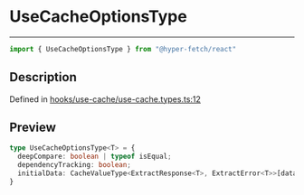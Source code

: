 

# UseCacheOptionsType

<div class="api-docs__separator" data-reactroot="">

---

</div><div class="api-docs__import" data-reactroot="">

```ts
import { UseCacheOptionsType } from "@hyper-fetch/react"
```

</div><div class="api-docs__section">

## Description

</div><div class="api-docs__description"><span class="api-docs__do-not-parse">



</span></div><p class="api-docs__definition">

Defined in [hooks/use-cache/use-cache.types.ts:12](https://github.com/BetterTyped/hyper-fetch/blob/4197368e/packages/react/src/hooks/use-cache/use-cache.types.ts#L12)

</p><div class="api-docs__section">

## Preview

</div><div class="api-docs__preview type">

```ts
type UseCacheOptionsType<T> = {
  deepCompare: boolean | typeof isEqual; 
  dependencyTracking: boolean; 
  initialData: CacheValueType<ExtractResponse<T>, ExtractError<T>>[data] | null; 
}
```

</div>